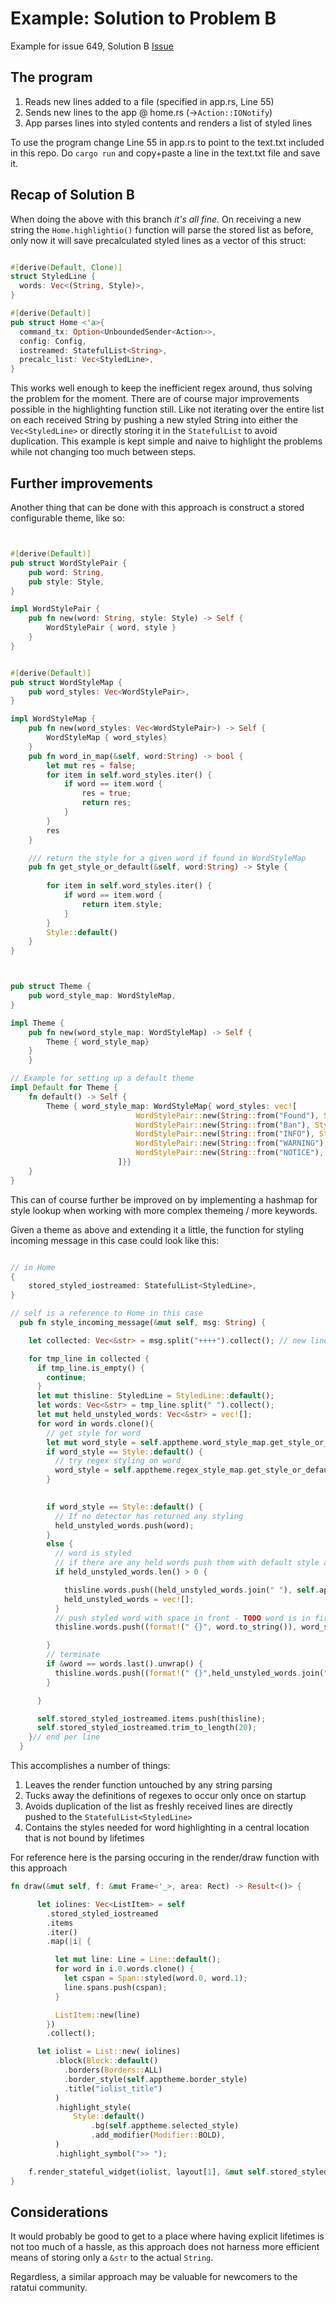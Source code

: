 # Example: Solution to Problem B

Example for issue 649, Solution B
[Issue](https://github.com/ratatui-org/ratatui/issues/649)

## The program

1. Reads new lines added to a file (specified in app.rs, Line 55)
2. Sends new lines to the app @ home.rs (->`Action::IONotify`)
3. App parses lines into styled contents and renders a list of styled lines 

To use the program change Line 55 in app.rs to point to the text.txt included in this repo. 
Do `cargo run` and copy+paste a line in the text.txt file and save it.

## Recap of Solution B

When doing the above with this branch _it's all fine_.
On receiving a new string the `Home.highlightio()` function will parse the stored list as before, only now it will save precalculated styled lines as a vector of this struct:

```rust

#[derive(Default, Clone)]
struct StyledLine {
  words: Vec<(String, Style)>,
}

#[derive(Default)]
pub struct Home <'a>{
  command_tx: Option<UnboundedSender<Action>>,
  config: Config,
  iostreamed: StatefulList<String>,
  precalc_list: Vec<StyledLine>,
}

```

This works well enough to keep the inefficient regex around, thus solving the problem for the moment.
There are of course major improvements possible in the highlighting function still. 
Like not iterating over the entire list on each received String by pushing a new styled String into either the `Vec<StyledLine>` 
or directly storing it in the `StatefulList` to avoid duplication.
This example is kept simple and naive to highlight the problems while not changing too much between steps.


## Further improvements

Another thing that can be done with this approach is construct a stored configurable theme, like so:


```rust


#[derive(Default)]
pub struct WordStylePair {
    pub word: String,
    pub style: Style,
}

impl WordStylePair {
    pub fn new(word: String, style: Style) -> Self {
        WordStylePair { word, style }
    }
}


#[derive(Default)]
pub struct WordStyleMap {
    pub word_styles: Vec<WordStylePair>,
}

impl WordStyleMap {
    pub fn new(word_styles: Vec<WordStylePair>) -> Self {
        WordStyleMap { word_styles}
    }
    pub fn word_in_map(&self, word:String) -> bool {
        let mut res = false;
        for item in self.word_styles.iter() {
            if word == item.word {
                res = true;
                return res;
            }
        }
        res
    }

    /// return the style for a given word if found in WordStyleMap
    pub fn get_style_or_default(&self, word:String) -> Style {
        
        for item in self.word_styles.iter() {
            if word == item.word {
                return item.style;
            }
        }
        Style::default()
    }
}



pub struct Theme {
    pub word_style_map: WordStyleMap,
}

impl Theme {
    pub fn new(word_style_map: WordStyleMap) -> Self {
        Theme { word_style_map}
    }
    }

// Example for setting up a default theme
impl Default for Theme {
    fn default() -> Self {
        Theme { word_style_map: WordStyleMap{ word_styles: vec![
                            WordStylePair::new(String::from("Found"), Style::default().fg(Color::LightCyan)),
                            WordStylePair::new(String::from("Ban"), Style::default().fg(Color::LightYellow)),
                            WordStylePair::new(String::from("INFO"), Style::default().fg(Color::LightCyan)),
                            WordStylePair::new(String::from("WARNING"), Style::default().fg(Color::Yellow)),
                            WordStylePair::new(String::from("NOTICE"), Style::default().fg(Color::LightGreen)),
                        ]}}
    }
}

```

This can of course further be improved on by implementing a hashmap for style lookup when working with more complex themeing / more keywords.

Given a theme as above and extending it a little, the function for styling incoming message in this case could look like this:

```rust

// in Home
{
    stored_styled_iostreamed: StatefulList<StyledLine>, 
}

// self is a reference to Home in this case
  pub fn style_incoming_message(&mut self, msg: String) {

    let collected: Vec<&str> = msg.split("++++").collect(); // new line delimiter in received lines, if more than one got added simultaneously

    for tmp_line in collected {
      if tmp_line.is_empty() {
        continue;
      }
      let mut thisline: StyledLine = StyledLine::default();
      let words: Vec<&str> = tmp_line.split(" ").collect();
      let mut held_unstyled_words: Vec<&str> = vec![];
      for word in words.clone(){
        // get style for word
        let mut word_style = self.apptheme.word_style_map.get_style_or_default(word.to_string()); // Detector for constant word
        if word_style == Style::default() {
          // try regex styling on word
          word_style = self.apptheme.regex_style_map.get_style_or_default(word.to_string()); // Detector for regex
        }
        

        if word_style == Style::default() {
          // If no detector has returned any styling
          held_unstyled_words.push(word);
        }
        else {
          // word is styled
          // if there are any held words push them with default style and reset held words
          if held_unstyled_words.len() > 0 {

            thisline.words.push((held_unstyled_words.join(" "), self.apptheme.default_text_style));
            held_unstyled_words = vec![];
          }
          // push styled word with space in front - TODO word is in first position and does not need a whitespace prefixed
          thisline.words.push((format!(" {}", word.to_string()), word_style));

        }
        // terminate
        if &word == words.last().unwrap() {
          thisline.words.push((format!(" {}",held_unstyled_words.join(" ")), self.apptheme.default_text_style));
        }

      }

      self.stored_styled_iostreamed.items.push(thisline);
      self.stored_styled_iostreamed.trim_to_length(20);
    }// end per line
  }

```

This accomplishes a number of things:

1. Leaves the render function untouched by any string parsing
2. Tucks away the definitions of regexes to occur only once on startup
3. Avoids duplication of the list as freshly received lines are directly pushed to the `StatefulList<StyledLine>`
4. Contains the styles needed for word highlighting in a central location that is not bound by lifetimes

For reference here is the parsing occuring in the render/draw function with this approach

```rust
fn draw(&mut self, f: &mut Frame<'_>, area: Rect) -> Result<()> {

      let iolines: Vec<ListItem> = self
        .stored_styled_iostreamed
        .items 
        .iter()
        .map(|i| {

          let mut line: Line = Line::default();
          for word in i.0.words.clone() {
            let cspan = Span::styled(word.0, word.1); 
            line.spans.push(cspan);
          }

          ListItem::new(line)
        })
        .collect();

      let iolist = List::new( iolines)
          .block(Block::default()
            .borders(Borders::ALL)
            .border_style(self.apptheme.border_style)
            .title("iolist_title")
          )
          .highlight_style(
              Style::default()
                  .bg(self.apptheme.selected_style)
                  .add_modifier(Modifier::BOLD),
          )
          .highlight_symbol(">> ");        

    f.render_stateful_widget(iolist, layout[1], &mut self.stored_styled_iostreamed.state); 
}

```


## Considerations

It would probably be good to get to a place where having explicit lifetimes is not too much of a hassle, 
as this approach does not harness more efficient means of storing only a `&str` to the actual `String`. 

Regardless, a similar approach may be valuable for newcomers to the ratatui community.






